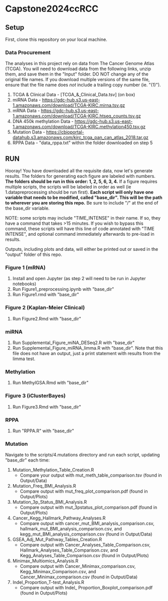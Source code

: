 # Capstone2024ccRCC

## Setup 
First, clone this repository on your local machine. 

### Data Procurement
The analyses in this project rely on data from The Cancer Genome Atlas (TCGA). You will need to download data from the following links, unzip them, and save them in the "Input" folder. DO NOT change any of the original file names. If you download multiple versions of the same file, ensure that the file name does *not* include a trailing copy number (ie. "(1)"). 

1. TCGA & Clinical Data - [TCGA_&_Clinical_Data.tsv] (on box)
2. miRNA Data - https://gdc-hub.s3.us-east-1.amazonaws.com/download/TCGA-KIRC.mirna.tsv.gz
3. mRNA Data - https://gdc-hub.s3.us-east-1.amazonaws.com/download/TCGA-KIRC.htseq_counts.tsv.gz
4. DNA 450k methylation Data - https://gdc-hub.s3.us-east-1.amazonaws.com/download/TCGA-KIRC.methylation450.tsv.gz
5. Mutation Data - https://cbioportal-datahub.s3.amazonaws.com/kirc_tcga_pan_can_atlas_2018.tar.gz
6. RPPA Data - "data_rppa.txt" within the folder downloaded on step 5


## RUN
Hooray! You have downloaded all the requisite data, now let's generate results. The folders for generating each figure are labeled with numbers. **The folders should be run in this order: 1, 2, 5, 6, 3, 4.** If a figure requires multiple scripts, the scripts will be labeled in order as well (ie 1.datapreprocessing should be run first). **Each script will only have one variable that needs to be modified, called "base_dir". This will be the path to wherever you are storing this repo.** Be sure to include "/" at the end of the base_dir variable. 

NOTE: some scripts may include "TIME_INTENSE" in their name. If so, they have a command that takes >15 minutes. If you wish to bypass this command, these scripts will have this line of code annotated with "TIME INTENSE", and optional command immediately afterwards to pre-load in results. 

Outputs, including plots and data, will either be printed out or saved in the "output" folder of this repo. 

### Figure 1 (mRNA)
1. Install and open Jupyter (as step 2 will need to be run in Jupyter notebooks)
2. Run Figure1_preprocessing.ipynb with "base_dir"
3. Run Figure1.rmd with "base_dir"

### Figure 2 (Kaplan-Meier Clinical)
1. Run Figure2.Rmd with "base_dir"

### miRNA
1. Run Supplemental_Figure_miNA_DESeq2.R with "base_dir"
2. Run Supplemental_Figure_miRNA_limma.R with "base_dir". Note that this file does not have an output, just a print statement with results from the limma test.

### Methylation
1. Run MethylGSA.Rmd with "base_dir"

### Figure 3 (iClusterBayes)
1. Run Figure3.Rmd with "base_dir"

### RPPA
1. Run "RPPA.R" with "base_dir"

### Mutation
Navigate to the scripts/4.mutations directory and run each script, updating "base_dir" each time:
1. Mutation_Methylation_Table_Creation.R	
	* Compare your output with mut_meth_table_comparison.tsv (found in Output/Data)
2. Mutation_Freq_BMI_Analysis.R
	* Compare output with mut_freq_plot_comparison.pdf (found in Output/Plots)
3. Mutation_3p_Status_BMI_Analysis.R
	* Compare output with mut_3pstatus_plot_comparison.pdf (found in Output/Plots)
4. Cancer_Kegg_Hallmark_Pathway_Analyses.R
	* Compare output with cancer_mut_BMI_analysis_comparison.csv, hallmark_mut_BMI_analysis_comparison.csv, and kegg_mut_BMI_analysis_comparison.csv (found in Output/Data)
5. GSEA_Adj_Mut_Pathway_Tables_Creation.R
	* Compare output with Cancer_Analyses_Table_Comparison.csv, Hallmark_Analyses_Table_Comparison.csv, and Kegg_Analyses_Table_Comparison.csv (found in Output/Plots)
6. Minimax_Multiomics_Analysis.R
	* Compare output with Cancer_Minimax_comparison.csv, Kegg_Minimax_Comparison.csv, and Cancer_Minimax_comparison.csv (found in Output/Data)
7. Indel_Proportion_T-test_Analysis.R
	* Compare output with Indel_	Proportion_Boxplot_comparison.pdf (found in Output/Plots)
